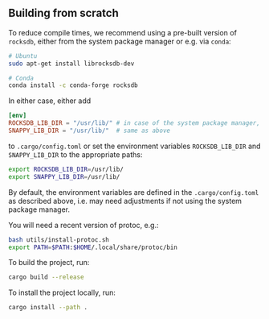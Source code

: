 ## Building from scratch
To reduce compile times, we recommend using a pre-built version of `rocksdb`, either from the system package manager or e.g. via `conda`:

```bash
# Ubuntu
sudo apt-get install librocksdb-dev

# Conda
conda install -c conda-forge rocksdb
```

In either case, either add
```toml
[env]
ROCKSDB_LIB_DIR = "/usr/lib/" # in case of the system package manager, adjust the path accordingly for conda
SNAPPY_LIB_DIR = "/usr/lib/"  # same as above
```
to `.cargo/config.toml` or set the environment variables `ROCKSDB_LIB_DIR` and `SNAPPY_LIB_DIR` to the appropriate paths:

```bash
export ROCKSDB_LIB_DIR=/usr/lib/
export SNAPPY_LIB_DIR=/usr/lib/
```

By default, the environment variables are defined in the `.cargo/config.toml` as described above, i.e. may need adjustments if not using the system package manager.

You will need a recent version of protoc, e.g.:

```bash
bash utils/install-protoc.sh
export PATH=$PATH:$HOME/.local/share/protoc/bin
```

To build the project, run:
```bash
cargo build --release
```

To install the project locally, run:
```bash
cargo install --path .
```